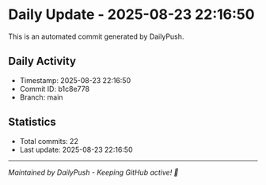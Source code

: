 # Daily Update - 2025-08-23 22:16:50

This is an automated commit generated by DailyPush.

## Daily Activity
- Timestamp: 2025-08-23 22:16:50
- Commit ID: b1c8e778
- Branch: main

## Statistics
- Total commits: 22
- Last update: 2025-08-23 22:16:50

---
*Maintained by DailyPush - Keeping GitHub active! 🚀*
